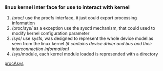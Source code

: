 ### linux kernel inter face for use to interact with kernel
1. /proc/ use the procfs interface, it just could export processing information
2. /proc/sys/ as a exception use the sysctl mechanism, that could used to modify kernel configuration parameter
3. /sys/ use sysfs, was designed to represent the whole device model as seen from the linux kernel *(it contains device driver and bus and their interconnection information)*
4. /sys/module, each kernel module loaded is represended with a directory

[procAsys](http://people.ee.ethz.ch/~arkeller/linux/multi/kernel_user_space_howto-2.html)
